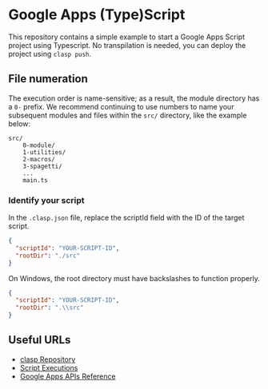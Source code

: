 # Google Apps (Type)Script
This repository contains a simple example to start a Google Apps Script project using Typescript. No transpilation is needed, you can deploy the project using `clasp push`.

## File numeration
The execution order is name-sensitive; as a result, the module directory has a `0-` prefix. We recommend continuing to use numbers to name your subsequent modules and files within the `src/` directory, like the example below:

```
src/
    0-module/
    1-utilities/
    2-macros/
    3-spagetti/
    ...
    main.ts
```

### Identify your script
In the `.clasp.json` file, replace the scriptId field with the ID of the target script.

```json
{
  "scriptId": "YOUR-SCRIPT-ID",
  "rootDir": "./src"
}
```

On Windows, the root directory must have backslashes to function properly.

```json
{
  "scriptId": "YOUR-SCRIPT-ID",
  "rootDir": ".\\src"
}
```

## Useful URLs
- [clasp Repository](https://github.com/google/clasp)
- [Script Executions](https://script.google.com/home/executions)
- [Google Apps APIs Reference](https://developers.google.com/apps-script/reference/)
